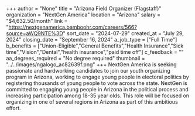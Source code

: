 +++
author = "None"
title = "Arizona Field Organizer (Flagstaff)"
organization = "NextGen America"
location = "Arizona"
salary = "$4,632.50/month"
link = "https://nextgenamerica.bamboohr.com/careers/566?source=aWQ9NTE%3D"
sort_date = "2024-07-29"
created_at = "July 29, 2024"
closing_date = "September 16, 2024"
a_job_type = ["Full Time"]
b_benefits = ["Union-Eligible","General Benefits","Health Insurance","Sick time","Vision","Dental","health insurance","paid time off"]
c_feedback = ""
aa_degrees_required = "No degree required"
thumbnail = "../../images/ngalogo_ac82639f.png"
+++
NextGen America is seeking passionate and hardworking candidates to join our youth organizing program in Arizona, working to engage young people in electoral politics by registering thousands of young people to vote across the state. NextGen is committed to engaging young people in Arizona in the political process and increasing participation among 18-35 year olds. This role will be focused on organizing in one of several regions in Arizona as part of this ambitious effort. 